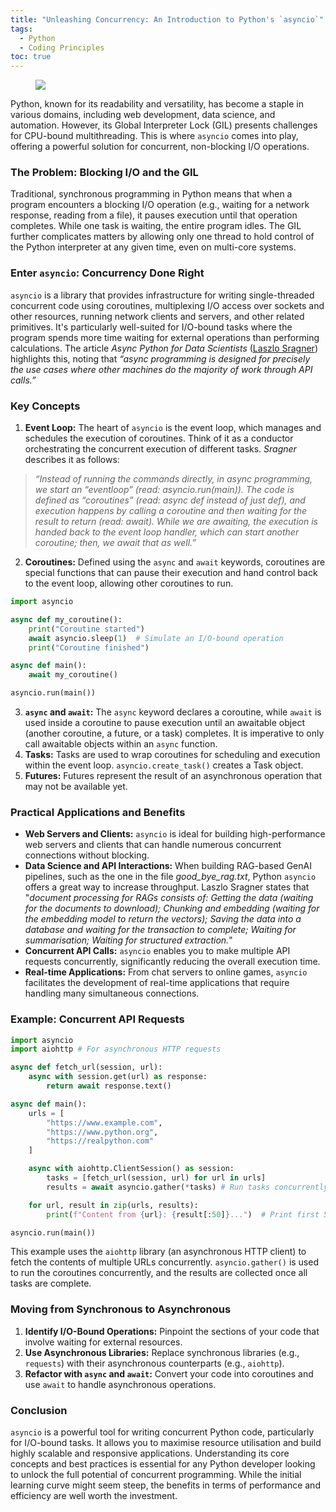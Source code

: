 ```yaml
---
title: "Unleashing Concurrency: An Introduction to Python's `asyncio`"
tags:
  - Python
  - Coding Principles
toc: true
---
```


<figure>
	<a href=""><img src="https://i.imgur.com/71flryM.jpeg"></a>
</figure>

Python, known for its readability and versatility, has become a staple in various domains, including web development, data science, and automation. However, its Global Interpreter Lock (GIL) presents challenges for CPU-bound multithreading. This is where `asyncio` comes into play, offering a powerful solution for concurrent, non-blocking I/O operations.

### The Problem: Blocking I/O and the GIL

Traditional, synchronous programming in Python means that when a program encounters a blocking I/O operation (e.g., waiting for a network response, reading from a file), it pauses execution until that operation completes. While one task is waiting, the entire program idles. The GIL further complicates matters by allowing only one thread to hold control of the Python interpreter at any given time, even on multi-core systems.

### Enter `asyncio`: Concurrency Done Right

`asyncio` is a library that provides infrastructure for writing single-threaded concurrent code using coroutines, multiplexing I/O access over sockets and other resources, running network clients and servers, and other related primitives. It's particularly well-suited for I/O-bound tasks where the program spends more time waiting for external operations than performing calculations. The article *Async Python for Data Scientists* ([Laszlo Sragner](https://laszlo.substack.com/p/async-python-for-data-scientists)) highlights this, noting that *“async programming is designed for precisely the use cases where other machines do the majority of work through API calls.”*

### Key Concepts

1. **Event Loop:** The heart of `asyncio` is the event loop, which manages and schedules the execution of coroutines. Think of it as a conductor orchestrating the concurrent execution of different tasks. *Sragner* describes it as follows:
> *“Instead of running the commands directly, in async programming, we start an “eventloop” (read: asyncio.run(main)). The code is defined as “coroutines” (read: async def instead of just def), and execution happens by calling a coroutine and then waiting for the result to return (read: await). While we are awaiting, the execution is handed back to the event loop handler, which can start another coroutine; then, we await that as well.”*
2. **Coroutines:** Defined using the `async` and `await` keywords, coroutines are special functions that can pause their execution and hand control back to the event loop, allowing other coroutines to run.

```python
import asyncio

async def my_coroutine():
    print("Coroutine started")
    await asyncio.sleep(1)  # Simulate an I/O-bound operation
    print("Coroutine finished")

async def main():
    await my_coroutine()

asyncio.run(main())
```

3. **`async` and `await`:** The `async` keyword declares a coroutine, while `await` is used inside a coroutine to pause execution until an awaitable object (another coroutine, a future, or a task) completes. It is imperative to only call awaitable objects within an `async` function.
4. **Tasks:** Tasks are used to wrap coroutines for scheduling and execution within the event loop. `asyncio.create_task()` creates a Task object.
5. **Futures:** Futures represent the result of an asynchronous operation that may not be available yet.

### Practical Applications and Benefits

* **Web Servers and Clients:** `asyncio` is ideal for building high-performance web servers and clients that can handle numerous concurrent connections without blocking.
* **Data Science and API Interactions:** When building RAG-based GenAI pipelines, such as the one in the file *good\_bye\_rag.txt*, Python `asyncio` offers a great way to increase throughput. Laszlo Sragner states that "*document processing for RAGs consists of: Getting the data (waiting for the documents to download); Chunking and embedding (waiting for the embedding model to return the vectors); Saving the data into a database and waiting for the transaction to complete; Waiting for summarisation; Waiting for structured extraction.*"
* **Concurrent API Calls:** `asyncio` enables you to make multiple API requests concurrently, significantly reducing the overall execution time.
* **Real-time Applications:** From chat servers to online games, `asyncio` facilitates the development of real-time applications that require handling many simultaneous connections.


### Example: Concurrent API Requests

```python
import asyncio
import aiohttp # For asynchronous HTTP requests

async def fetch_url(session, url):
    async with session.get(url) as response:
        return await response.text()

async def main():
    urls = [
        "https://www.example.com",
        "https://www.python.org",
        "https://realpython.com"
    ]

    async with aiohttp.ClientSession() as session:
        tasks = [fetch_url(session, url) for url in urls]
        results = await asyncio.gather(*tasks) # Run tasks concurrently

    for url, result in zip(urls, results):
        print(f"Content from {url}: {result[:50]}...")  # Print first 50 chars

asyncio.run(main())
```

This example uses the `aiohttp` library (an asynchronous HTTP client) to fetch the contents of multiple URLs concurrently. `asyncio.gather()` is used to run the coroutines concurrently, and the results are collected once all tasks are complete.

### Moving from Synchronous to Asynchronous

1. **Identify I/O-Bound Operations:** Pinpoint the sections of your code that involve waiting for external resources.
2. **Use Asynchronous Libraries:** Replace synchronous libraries (e.g., `requests`) with their asynchronous counterparts (e.g., `aiohttp`).
3. **Refactor with `async` and `await`:** Convert your code into coroutines and use `await` to handle asynchronous operations.

### Conclusion

`asyncio` is a powerful tool for writing concurrent Python code, particularly for I/O-bound tasks. It allows you to maximise resource utilisation and build highly scalable and responsive applications. Understanding its core concepts and best practices is essential for any Python developer looking to unlock the full potential of concurrent programming. While the initial learning curve might seem steep, the benefits in terms of performance and efficiency are well worth the investment.

